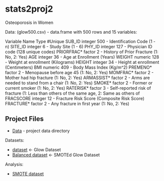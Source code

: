 # stats2proj2

Osteoporosis in Women

Data: (glow500.csv) - data.frame with 500 rows and 15 variables:

Variable Name Type   #Unique 
     SUB_ID  integer  500 - Identification Code (1 - n)
    SITE_ID  integer    6 - Study Site (1 - 6)
     PHY_ID  integer  127 - Physician ID code (128 unique codes)
 PRIORFRAC*   factor    2 - History of Prior Fracture (1: No, 2: Yes)
        AGE  integer   36 - Age at Enrollment (Years)
     WEIGHT  numeric  128 - Weight at enrollment (Kilograms)
     HEIGHT  integer   34 - Height at enrollment (Centimeters)
        BMI  numeric  409 - Body Mass Index (Kg/m^2)
   PREMENO*   factor    2 - Menopause before age 45 (1: No, 2: Yes)
   MOMFRAC*   factor    2 - Mother had hip fracture (1: No, 2: Yes)
 ARMASSIST*   factor    2 - Arms are needed to stand from a chair (1: No, 2: Yes)
     SMOKE*   factor    2 - Former or current smoker (1: No, 2: Yes)
  RATERISK*   factor    3 - Self-reported risk of fracture (1: Less than others of the same age, 2: Same as others of
  FRACSCORE  integer   12 - Fracture Risk Score (Composite Risk Score)
  FRACTURE*   factor    2 - Any fracture in first year (1: No, 2: Yes)

## Project Files

 - [Data](data) - project data directory
 
 Datasets:
 
  - [dataset](data/glow500.csv) <- Glow Dataset
  - [Balanced dataset](data/glow500_smoted.csv) <- SMOTEd Glow Dataset
  
 Analysis:
 
  - [SMOTE dataset](presentation/glow_smartEDA_SMOTE.md) 
 
